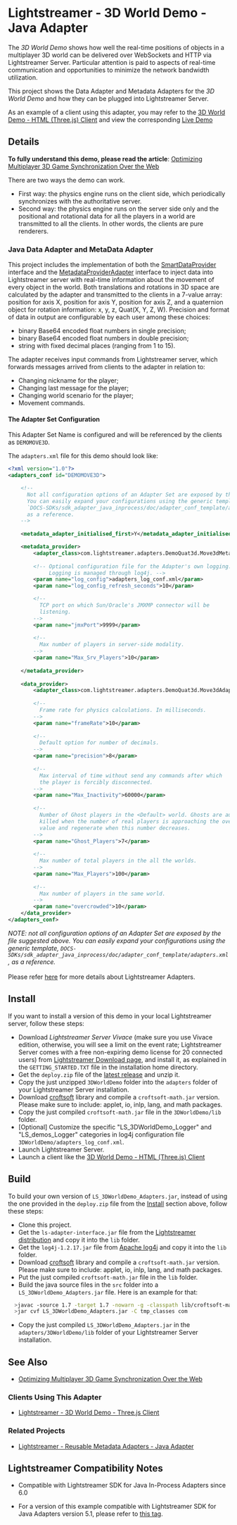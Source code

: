 # Lightstreamer - 3D World Demo - Java Adapter
<!-- START DESCRIPTION lightstreamer-example-3dworld-adapter-java -->

The *3D World Demo* shows how well the real-time positions of objects in a multiplayer 3D world can be delivered over WebSockets and HTTP via Lightstreamer Server. Particular attention is paid to aspects of real-time communication and opportunities to minimize the network bandwidth utilization.

This project shows the Data Adapter and Metadata Adapters for the *3D World Demo* and how they can be plugged into Lightstreamer Server.

As an example of a client using this adapter, you may refer to the [3D World Demo - HTML (Three.js) Client](https://github.com/Lightstreamer/Lightstreamer-example-3DWorld-client-javascript) and view the corresponding [Live Demo](http://demos.lightstreamer.com/3DWorldDemo/)

## Details

__To fully understand this demo, please read the article__: [Optimizing Multiplayer 3D Game Synchronization Over the Web](http://blog.lightstreamer.com/2013/10/optimizing-multiplayer-3d-game.html)

There are two ways the demo can work.
- First way: the physics engine runs on the client side, which periodically synchronizes with the authoritative server. 
- Second way: the physics engine runs on the server side only and the positional and rotational data for all the players in a world are transmitted to all the clients. In other words, the clients are pure renderers.

### Java Data Adapter and MetaData Adapter

This project includes the implementation of both the [SmartDataProvider](http://www.lightstreamer.com/docs/adapter_java_inprocess_api/com/lightstreamer/interfaces/data/SmartDataProvider.html) interface and the [MetadataProviderAdapter](http://www.lightstreamer.com/docs/adapter_java_inprocess_api/com/lightstreamer/interfaces/metadata/MetadataProviderAdapter.html) interface to inject data into Lightstreamer server with real-time information about the movement of every object in the world.
Both translations and rotations in 3D space are calculated by the adapter and transmitted to the clients in a 7-value array: position for axis X, position for axis Y, position for axis Z, and a quaternion object for rotation information: x, y, z, Quat(X, Y, Z, W).
Precision and format of data in output are configurable by each user among these choices: 
- binary Base64 encoded float numbers in single precision;
- binary Base64 encoded float numbers in double precision;
- string with fixed decimal places (ranging from 1 to 15).

The adapter receives input commands from Lightstreamer server, which forwards messages arrived from clients to the adapter in relation to:
- Changing nickname for the player;
- Changing last message for the player;
- Changing world scenario for the player;
- Movement commands.

<!-- END DESCRIPTION lightstreamer-example-3dworld-adapter-java -->


#### The Adapter Set Configuration
This Adapter Set Name is configured and will be referenced by the clients as `DEMOMOVE3D`.

The `adapters.xml` file for this demo should look like:
```xml   
<?xml version="1.0"?>
<adapters_conf id="DEMOMOVE3D">

    <!--
      Not all configuration options of an Adapter Set are exposed by this file. 
      You can easily expand your configurations using the generic template, 
      `DOCS-SDKs/sdk_adapter_java_inprocess/doc/adapter_conf_template/adapters.xml`,
      as a reference.
    -->
    
    <metadata_adapter_initialised_first>Y</metadata_adapter_initialised_first>

    <metadata_provider>
        <adapter_class>com.lightstreamer.adapters.DemoQuat3d.Move3dMetaAdapter</adapter_class>
        
        <!-- Optional configuration file for the Adapter's own logging.
             Logging is managed through log4j. -->
        <param name="log_config">adapters_log_conf.xml</param>
        <param name="log_config_refresh_seconds">10</param>

        <!--
          TCP port on which Sun/Oracle's JMXMP connector will be
          listening.
        -->
        <param name="jmxPort">9999</param>
        
        <!--
          Max number of players in server-side modality.
        -->
        <param name="Max_Srv_Players">10</param>
		  
    </metadata_provider>
    
    <data_provider>
        <adapter_class>com.lightstreamer.adapters.DemoQuat3d.Move3dAdapter</adapter_class>
  
        <!--
          Frame rate for physics calculations. In milliseconds.
        -->
        <param name="frameRate">10</param>
        
        <!--
          Default option for number of decimals.
        -->
        <param name="precision">8</param>
        
        <!--
          Max interval of time without send any commands after which
          the player is forcibly disconnected.
        -->
        <param name="Max_Inactivity">60000</param>
        
        <!--
          Number of Ghost players in the <Default> world. Ghosts are automatically
          killed when the number of real players is approaching the overcrowded 
          value and regenerate when this number decreases.
        -->
        <param name="Ghost_Players">7</param>
        
        <!--
          Max number of total players in the all the worlds.
        -->
        <param name="Max_Players">100</param>
        
        <!--
          Max number of players in the same world.
        -->
        <param name="overcrowded">10</param>
    </data_provider>
</adapters_conf>
```

<i>NOTE: not all configuration options of an Adapter Set are exposed by the file suggested above. 
You can easily expand your configurations using the generic template, `DOCS-SDKs/sdk_adapter_java_inprocess/doc/adapter_conf_template/adapters.xml`, as a reference.</i><br>
<br>
Please refer [here](http://www.lightstreamer.com/docs/base/General%20Concepts.pdf) for more details about Lightstreamer Adapters.


## Install
If you want to install a version of this demo in your local Lightstreamer server, follow these steps:
* Download *Lightstreamer Server Vivace* (make sure you use Vivace edition, otherwise, you will see a limit on the event rate; Lightstreamer Server comes with a free non-expiring demo license for 20 connected users) from [Lightstreamer Download page](http://www.lightstreamer.com/download.htm), and install it, as explained in the `GETTING_STARTED.TXT` file in the installation home directory.
* Get the `deploy.zip` file of the [latest release](https://github.com/Lightstreamer/Lightstreamer-example-3DWorld-adapter-java/releases) and unzip it.
* Copy the just unzipped `3DWorldDemo` folder into the `adapters` folder of your Lightstreamer Server installation.
* Download [croftsoft](http://sourceforge.net/projects/croftsoft/files/) library and compile a `croftsoft-math.jar` version. Please make sure to include: applet, io, inlp, lang, and math packages.
* Copy the just compiled `croftsoft-math.jar` file in the `3DWorldDemo/lib` folder.
* [Optional] Customize the specific "LS_3DWorldDemo_Logger" and "LS_demos_Logger" categories in log4j configuration file `3DWorldDemo/adapters_log_conf.xml`.
* Launch Lightstreamer Server.
* Launch a client like the [3D World Demo - HTML (Three.js) Client](https://github.com/Lightstreamer/Lightstreamer-example-3DWorld-client-javascript) 

## Build
To build your own version of `LS_3DWorldDemo_Adapters.jar`, instead of using the one provided in the `deploy.zip` file from the [Install](https://github.com/Lightstreamer/Lightstreamer-example-3DWorld-adapter-java#install) section above, follow these steps:
* Clone this project.
* Get the `ls-adapter-interface.jar` file from the [Lightstreamer distribution](http://www.lightstreamer.com/download) and copy it into the `lib` folder.
* Get the `log4j-1.2.17.jar` file from [Apache log4j](https://logging.apache.org/log4j/1.2/) and copy it into the `lib` folder.
* Download [croftsoft](http://sourceforge.net/projects/croftsoft/files/) library and compile a `croftsoft-math.jar` version. Please make sure to include: applet, io, inlp, lang, and math packages.
* Put the just compiled `croftsoft-math.jar` file in the `lib` folder.
* Build the java source files in the `src` folder into a `LS_3DWorldDemo_Adapters.jar` file. Here is an example for that:
```sh
  >javac -source 1.7 -target 1.7 -nowarn -g -classpath lib/croftsoft-math.jar;lib/ls-adapter-interface.jar;lib/log4j-1.2.17.jar -sourcepath src -d tmp_classes src/com/lightstreamer/adapters/DemoQuat3d/Move3dAdapter.java
  >jar cvf LS_3DWorldDemo_Adapters.jar -C tmp_classes com
```
* Copy the just compiled `LS_3DWorldDemo_Adapters.jar` in the `adapters/3DWorldDemo/lib` folder of your Lightstreamer Server installation.

## See Also

* [Optimizing Multiplayer 3D Game Synchronization Over the Web](http://blog.lightstreamer.com/2013/10/optimizing-multiplayer-3d-game.html)

### Clients Using This Adapter
<!-- START RELATED_ENTRIES -->

* [Lightstreamer - 3D World Demo - Three.js Client](https://github.com/Lightstreamer/Lightstreamer-example-3DWorld-client-javascript)

<!-- END RELATED_ENTRIES -->

### Related Projects

* [Lightstreamer - Reusable Metadata Adapters - Java Adapter](https://github.com/Lightstreamer/Lightstreamer-example-ReusableMetadata-adapter-java)

## Lightstreamer Compatibility Notes

* Compatible with Lightstreamer SDK for Java In-Process Adapters since 6.0
- For a version of this example compatible with Lightstreamer SDK for Java Adapters version 5.1, please refer to [this tag](https://github.com/Lightstreamer/Lightstreamer-example-3DWorld-adapter-java/tree/for_Lightstreamer_5.1).
